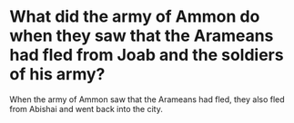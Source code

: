 # What did the army of Ammon do when they saw that the Arameans had fled from Joab and the soldiers of his army?

When the army of Ammon saw that the Arameans had fled, they also fled from Abishai and went back into the city.
